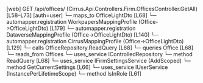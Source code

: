 [web] GET /api/offices/  (Cirrus.Api.Controllers.Firm.OfficesController.GetAll)  [L58–L73] [auth=user]
  └─ maps_to OfficeLightDto [L68]
    └─ automapper.registration WorkpapersMappingProfile (Office->OfficeLightDto) [L179]
    └─ automapper.registration DataverseMappingProfile (Office->OfficeLightDto) [L140]
    └─ automapper.registration CirrusMappingProfile (Office->OfficeLightDto) [L129]
  └─ calls OfficeRepository.ReadQuery [L68]
  └─ queries Office [L68]
    └─ reads_from Offices
  └─ uses_service IControlledRepository<Office>
    └─ method ReadQuery [L68]
  └─ uses_service IFirmSettingsService (AddScoped)
    └─ method GetCurrentSettings [L66]
  └─ uses_service IUserService (InstancePerLifetimeScope)
    └─ method IsInRole [L61]

